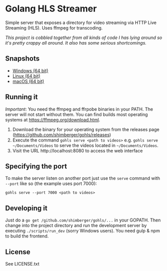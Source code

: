 # Golang HLS Streamer

Simple server that exposes a directory for video streaming via HTTP Live Streaming (HLS). Uses ffmpeg for transcoding.

*This project is cobbled together from all kinds of code I has lying around so it's pretty crappy all around. It also has some serious shortcomings.*

## Snapshots

* [Windows (64 bit)](https://s3.amazonaws.com/gohls/gohls-windows-amd64-snapshot.tar.gz)
* [Linux (64 bit)](https://s3.amazonaws.com/gohls/gohls-linux-amd64-snapshot.tar.gz)
* [macOS (64 bit)](https://s3.amazonaws.com/gohls/gohls-osx-snapshot.tar.gz)

## Running it

*Important*: You need the ffmpeg and ffrpobe binaries in your PATH. The server will not start without them. You can find builds most operating systems at https://ffmpeg.org/download.html.

1. Download the binary for your operating system from the releases page (https://github.com/shimberger/gohls/releases)
2. Execute the command `gohls serve <path to videos>` e.g. `gohls serve ~/Documents/Videos` to serve the videos located in `~/Documents/Videos`.
3. Visit the URL http://localhost:8080 to access the web interface

## Specifying the port

To make the server listen on another port just use the `serve` command with `--port` like so (the example uses port 7000):

	gohls serve --port 7000 <path to videos>

## Developing it

Just do a `go get /github.com/shimberger/gohls/...` in your GOPATH. Then change into the project directory and run the development server by executing `./scripts/run_dev` (sorry Windows users). You need gulp & npm to build the frontend.

## License

See LICENSE.txt
